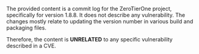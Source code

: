 The provided content is a commit log for the ZeroTierOne project, specifically for version 1.8.8. It does not describe any vulnerability. The changes mostly relate to updating the version number in various build and packaging files.

Therefore, the content is **UNRELATED** to any specific vulnerability described in a CVE.